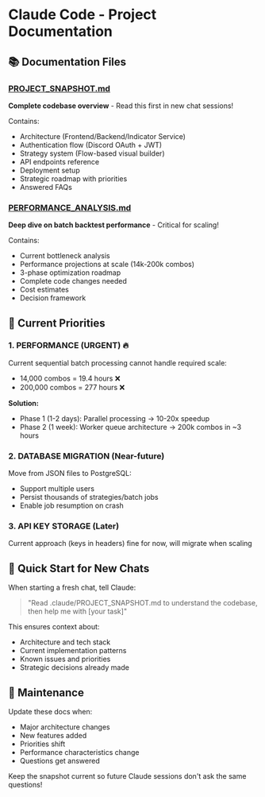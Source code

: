 # Claude Code - Project Documentation

## 📚 Documentation Files

### [PROJECT_SNAPSHOT.md](PROJECT_SNAPSHOT.md)
**Complete codebase overview** - Read this first in new chat sessions!

Contains:
- Architecture (Frontend/Backend/Indicator Service)
- Authentication flow (Discord OAuth + JWT)
- Strategy system (Flow-based visual builder)
- API endpoints reference
- Deployment setup
- Strategic roadmap with priorities
- Answered FAQs

### [PERFORMANCE_ANALYSIS.md](PERFORMANCE_ANALYSIS.md)
**Deep dive on batch backtest performance** - Critical for scaling!

Contains:
- Current bottleneck analysis
- Performance projections at scale (14k-200k combos)
- 3-phase optimization roadmap
- Complete code changes needed
- Cost estimates
- Decision framework

## 🎯 Current Priorities

### 1. **PERFORMANCE (URGENT)** 🔥
Current sequential batch processing cannot handle required scale:
- 14,000 combos = 19.4 hours ❌
- 200,000 combos = 277 hours ❌

**Solution:**
- Phase 1 (1-2 days): Parallel processing → 10-20x speedup
- Phase 2 (1 week): Worker queue architecture → 200k combos in ~3 hours

### 2. **DATABASE MIGRATION (Near-future)**
Move from JSON files to PostgreSQL:
- Support multiple users
- Persist thousands of strategies/batch jobs
- Enable job resumption on crash

### 3. **API KEY STORAGE (Later)**
Current approach (keys in headers) fine for now, will migrate when scaling

## 🚀 Quick Start for New Chats

When starting a fresh chat, tell Claude:

> "Read .claude/PROJECT_SNAPSHOT.md to understand the codebase, then help me with [your task]"

This ensures context about:
- Architecture and tech stack
- Current implementation patterns
- Known issues and priorities
- Strategic decisions already made

## 📝 Maintenance

Update these docs when:
- Major architecture changes
- New features added
- Priorities shift
- Performance characteristics change
- Questions get answered

Keep the snapshot current so future Claude sessions don't ask the same questions!
